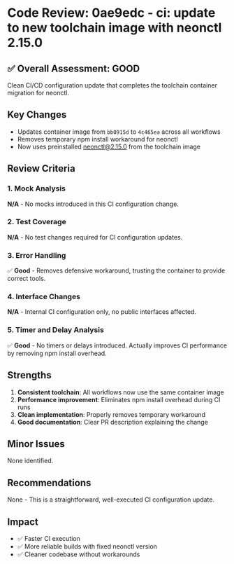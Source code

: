# Code Review: 0ae9edc - ci: update to new toolchain image with neonctl 2.15.0

## ✅ Overall Assessment: GOOD

Clean CI/CD configuration update that completes the toolchain container migration for neonctl.

## Key Changes

- Updates container image from `bb0915d` to `4c465ea` across all workflows
- Removes temporary npm install workaround for neonctl
- Now uses preinstalled neonctl@2.15.0 from the toolchain image

## Review Criteria

### 1. Mock Analysis
**N/A** - No mocks introduced in this CI configuration change.

### 2. Test Coverage
**N/A** - No test changes required for CI configuration updates.

### 3. Error Handling
✅ **Good** - Removes defensive workaround, trusting the container to provide correct tools.

### 4. Interface Changes
**N/A** - Internal CI configuration only, no public interfaces affected.

### 5. Timer and Delay Analysis
✅ **Good** - No timers or delays introduced. Actually improves CI performance by removing npm install overhead.

## Strengths

1. **Consistent toolchain**: All workflows now use the same container image
2. **Performance improvement**: Eliminates npm install overhead during CI runs
3. **Clean implementation**: Properly removes temporary workaround
4. **Good documentation**: Clear PR description explaining the change

## Minor Issues

None identified.

## Recommendations

None - This is a straightforward, well-executed CI configuration update.

## Impact

- ✅ Faster CI execution
- ✅ More reliable builds with fixed neonctl version
- ✅ Cleaner codebase without workarounds